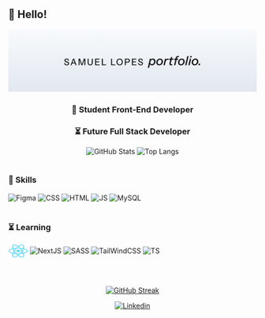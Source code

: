 ## 👋 Hello!

<div align="center">

<a href="https://samuellopes-portfolio.vercel.app">
<img src="assets/cover.png" alt="portfolio cover"/>
</a>

### 🎒 Student Front-End Developer
### ⏳ Future Full Stack Developer

![GitHub Stats](https://github-readme-stats.vercel.app/api?username=samuel-llp&hide=contribs,prs&show_icons=true&hide_border=true&theme=transparent)
![Top Langs](https://github-readme-stats.vercel.app/api/top-langs/?username=samuel-llp&layout=compact&hide_border=true&theme=transparent)

</div>

#

### 🚀 Skills

<div style="display: inline_block">
  <img align="center" alt="Figma" height="30" width="40" src="https://cdn.jsdelivr.net/gh/devicons/devicon/icons/figma/figma-original.svg">
  <img align="center" alt="CSS" height="30" width="40" src="https://cdn.jsdelivr.net/gh/devicons/devicon/icons/css3/css3-original.svg">
  <img align="center" alt="HTML" height="30" width="40" src="https://cdn.jsdelivr.net/gh/devicons/devicon/icons/html5/html5-original.svg">
  <img align="center" alt="JS" height="30" width="40" src="https://cdn.jsdelivr.net/gh/devicons/devicon/icons/javascript/javascript-original.svg">
  <img align="center" alt="MySQL" height="30" width="40" src="https://cdn.jsdelivr.net/gh/devicons/devicon/icons/mysql/mysql-original.svg">
</div><br>

### ⏳ Learning

<div style="display: inline_block">
  <img align="center" alt="React" height="30" width="40" src="https://raw.githubusercontent.com/devicons/devicon/master/icons/react/react-original.svg">
  <img align="center" alt="NextJS" height="30" width="40" src="https://cdn.jsdelivr.net/gh/devicons/devicon/icons/nextjs/nextjs-original.svg">
  <img align="center" alt="SASS" height="30" width="40" src="https://cdn.jsdelivr.net/gh/devicons/devicon/icons/sass/sass-original.svg">
  <img align="center" alt="TailWindCSS" height="30" width="40" src="https://cdn.jsdelivr.net/gh/devicons/devicon/icons/tailwindcss/tailwindcss-plain.svg">
  <img align="center" alt="TS" height="30" width="40" src="https://cdn.jsdelivr.net/gh/devicons/devicon/icons/typescript/typescript-original.svg">
</div><br>

#

<div align="center">

  [![GitHub Streak](https://streak-stats.demolab.com?user=samuel-llp&theme=transparent&hide_border=true&date_format=j%2Fn%5B%2FY%5D&mode=weekly&card_width=575)](https://git.io/streak-stats)

  [![Linkedin](https://img.shields.io/badge/LinkedIn-425369?style=for-the-badge&logo=linkedin&logoColor=white)](https://www.linkedin.com/in/samuel-lopes-28b184232/)
</div>